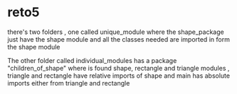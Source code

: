 # reto5

there's two folders , one called unique_module where the shape_package just have the shape module and all the classes needed are imported in form the shape module


The other folder called individual_modules has a package "children_of_shape" where is found shape, rectangle and triangle modules , triangle and rectangle have relative imports of shape and main has absolute imports either from triangle and rectangle

